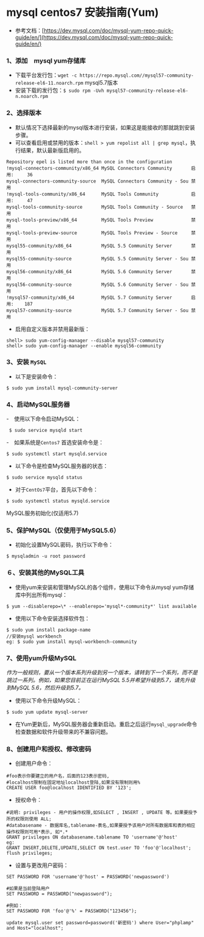 # mysql centos7 安装指南(Yum)

- 参考文档：[https://dev.mysql.com/doc/mysql-yum-repo-quick-guide/en/](https://dev.mysql.com/doc/mysql-yum-repo-quick-guide/en/)
### 1、添加　mysql yum存储库
- 下载平台发行包：`wget -c https://repo.mysql.com//mysql57-community-release-el6-11.noarch.rpm` mysql5.7版本
- 安装下载的发行包：`$ sudo rpm -Uvh mysql57-community-release-el6-n.noarch.rpm`
### 2、选择版本
- 默认情况下选择最新的mysql版本进行安装，如果这是能接收的那就跳到安装步骤。
- 可以查看启用或禁用的版本：`shell > yum repolist all | grep mysql`，执行结果，默认最新版启用的。
```shell
Repository epel is listed more than once in the configuration
!mysql-connectors-community/x86_64 MySQL Connectors Community       启用:     36
mysql-connectors-community-source  MySQL Connectors Community - Sou 禁用
!mysql-tools-community/x86_64      MySQL Tools Community            启用:     47
mysql-tools-community-source       MySQL Tools Community - Source   禁用
mysql-tools-preview/x86_64         MySQL Tools Preview              禁用
mysql-tools-preview-source         MySQL Tools Preview - Source     禁用
mysql55-community/x86_64           MySQL 5.5 Community Server       禁用
mysql55-community-source           MySQL 5.5 Community Server - Sou 禁用
mysql56-community/x86_64           MySQL 5.6 Community Server       禁用
mysql56-community-source           MySQL 5.6 Community Server - Sou 禁用
!mysql57-community/x86_64          MySQL 5.7 Community Server       启用:    187
mysql57-community-source           MySQL 5.7 Community Server - Sou 禁用
```
- 启用自定义版本并禁用最新版：
```shell
shell> sudo yum-config-manager --disable mysql57-community
shell> sudo yum-config-manager --enable mysql56-community
```

### 3、安装 `MySQL`

- 以下是安装命令：
```shell
$ sudo yum install mysql-community-server
```

### 4、启动MySQL服务器

-　使用以下命令启动MySQL：
```shell
 $ sudo service mysqld start
```
-　如果系统是`Centos7` 首选安装命令是：
```shell
$ sudo systemctl start mysqld.service
```
- 以下命令是检查MySQL服务器的状态：
```shell
$ sudo service mysqld status
```
- 对于`CentOs7`平台，首先以下命令：
```shell
$ sudo systemctl status mysqld.service
```
MySQL服务初始化(仅适用5.7)

### 5、保护MySQL（仅使用于MySQL5.6）
- 初始化设置MySQL密码，执行以下命令：
```shell
$ mysqladmin -u root password
```
### ６、安装其他的MySQL工具
- 使用yum来安装和管理MySQL的各个组件，使用以下命令从mysql yum存储库中列出所有mysql：
```shell
$ yum --disablerepo=\* --enablerepo='mysql*-community*' list available
```
- 使用以下命令安装选择软件包：
```shell
$ sudo yum install package-name
//安装mysql workbench
eg: $ sudo yum install mysql-workbench-community
```

### 7、使用yum升级MySQL
*作为一般规则，要从一个版本系列升级到另一个版本，请转到下一个系列，而不是跳过一系列。例如，如果您目前正在运行MySQL 5.5并希望升级到5.7，请先升级到MySQL 5.6，然后升级到5.7。*


- 使用以下命令升级MySQL：

```shell
$ sudo yum update mysql-server
```
- 在Yum更新后，MySQL服务器会重新启动。重启之后运行`mysql_upgrade`命令检查数据和软件升级带来的不兼容问题。

### 8、创建用户和授权、修改密码
- 创建用户命令：
```mysql
#foo表示你要建立的用户名，后面的123表示密码,
#localhost限制在固定地址localhost登陆,如果没有限制则用%
CREATE USER foo@localhost IDENTIFIED BY '123';
```
- 授权命令：
```mysql
#说明: privileges - 用户的操作权限,如SELECT , INSERT , UPDATE 等。如果要授予所的权限则使用 ALL;
#databasename - 数据库名,tablename-表名,如果要授予该用户对所有数据库和表的相应操作权限则可用*表示, 如*.*
GRANT privileges ON databasename.tablename TO 'username'@'host'
eg:
GRANT INSERT,DELETE,UPDATE,SELECT ON test.user TO 'foo'@'localhost';
flush privileges;
```
- 设置与更改用户密码：
```mysql
SET PASSWORD FOR 'username'@'host' = PASSWORD('newpassword')

#如果是当前登陆用户
SET PASSWORD = PASSWORD("newpassword");

#例如：
SET PASSWORD FOR 'foo'@'%' = PASSWORD("123456");

update mysql.user set password=password('新密码') where User="phplamp" and Host="localhost";
```